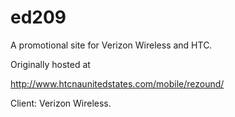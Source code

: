 # ed209
A promotional site for Verizon Wireless and HTC.

Originally hosted at

http://www.htcnaunitedstates.com/mobile/rezound/

Client: Verizon Wireless.
